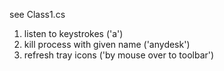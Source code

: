 see Class1.cs
1. listen to keystrokes ('a')
2. kill process with given name ('anydesk')
3. refresh tray icons ('by mouse over to toolbar')
